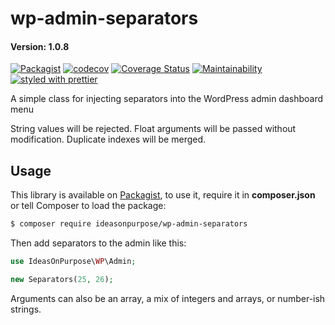 # wp-admin-separators

#### Version: 1.0.8

[![Packagist](https://badgen.net/packagist/v/ideasonpurpose/wp-admin-separators)](https://packagist.org/packages/ideasonpurpose/wp-admin-separators)
[![codecov](https://codecov.io/gh/ideasonpurpose/wp-admin-separators/branch/master/graph/badge.svg)](https://codecov.io/gh/ideasonpurpose/wp-admin-separators)
[![Coverage Status](https://coveralls.io/repos/github/ideasonpurpose/wp-admin-separators/badge.svg)](https://coveralls.io/github/ideasonpurpose/wp-admin-separators)
[![Maintainability](https://api.codeclimate.com/v1/badges/21c9b4cdd2e067692a17/maintainability)](https://codeclimate.com/github/ideasonpurpose/wp-admin-separators/maintainability)
[![styled with prettier](https://img.shields.io/badge/styled_with-prettier-ff69b4.svg)](https://github.com/prettier/prettier)

A simple class for injecting separators into the WordPress admin dashboard menu

String values will be rejected. Float arguments will be passed without modification. Duplicate indexes will be merged.

## Usage

This library is available on [Packagist](https://packagist.org/packages/ideasonpurpose/wp-admin-separators), to use it, require it in **composer.json** or tell Composer to load the package:

```bash
$ composer require ideasonpurpose/wp-admin-separators
```

Then add separators to the admin like this:

```php
use IdeasOnPurpose\WP\Admin;

new Separators(25, 26);
```

Arguments can also be an array, a mix of integers and arrays, or number-ish strings.
